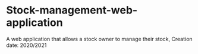 # Stock-management-web-application
A web application that allows a stock owner to manage their stock, 
Creation date: 2020/2021
